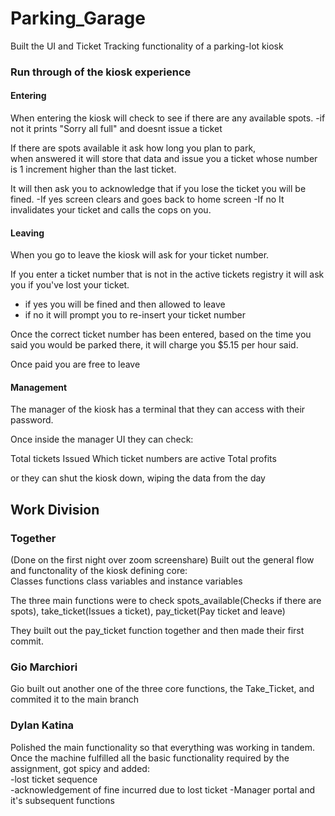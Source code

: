 # Parking_Garage
Built the UI and Ticket Tracking functionality of a parking-lot kiosk

### Run through of the kiosk experience

#### Entering

When entering the kiosk will check to see if there are any available spots.
-if not it prints "Sorry all full" and doesnt issue a ticket

If there are spots available it ask how long you plan to park,   
when answered it will store that data and issue you a ticket whose number is 1 increment higher than the last ticket.

It will then ask you to acknowledge that if you lose the ticket you will be fined.
-If yes screen clears and goes back to home screen
-If no It invalidates your ticket and calls the cops on you.

#### Leaving

When you go to leave the kiosk will ask for your ticket number.

If you enter a ticket number that is not in the active tickets registry it will ask you if you've lost your ticket.
- if yes you will be fined and then allowed to leave
- if no it will prompt you to re-insert your ticket number

Once the correct ticket number has been entered, based on the time you said you would be parked there, it will charge you $5.15 per hour said.

Once paid you are free to leave

#### Management

The manager of the kiosk has a terminal that they can access with their password.

Once inside the manager UI they can check:

Total tickets Issued
Which ticket numbers are active
Total profits

or they can shut the kiosk down, wiping the data from the day


## Work Division

### Together
(Done on the first night over zoom screenshare)
Built out the general flow and functonality of the kiosk defining core:   
Classes
functions
class variables and instance variables

The three main functions were to check spots_available(Checks if there are spots), take_ticket(Issues a ticket), pay_ticket(Pay ticket and leave)

They built out the pay_ticket function together and then made their first commit.

### Gio Marchiori

Gio built out another one of the three core functions, the Take_Ticket, and commited it to the main branch

### Dylan Katina

Polished the main functionality so that everything was working in tandem.   
Once the machine fulfilled all the basic functionality required by the assignment, got spicy and added:   
-lost ticket sequence   
-acknowledgement of fine incurred due to lost ticket
-Manager portal and it's subsequent functions

